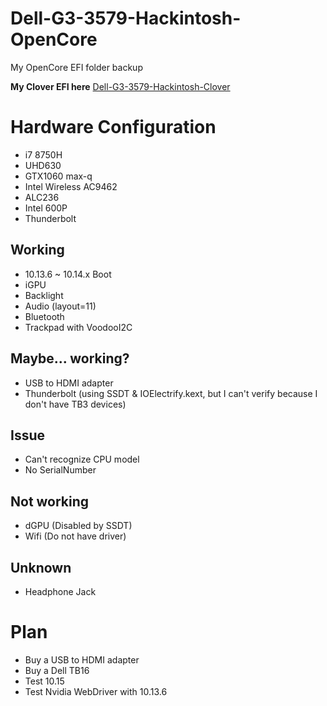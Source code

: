 # Dell-G3-3579-Hackintosh-OpenCore
My OpenCore EFI folder backup

**My Clover EFI here**
[Dell-G3-3579-Hackintosh-Clover](https://github.com/CerteKim/Dell-G3-3579-Hackintosh-Clover)

# Hardware Configuration
* i7 8750H 
* UHD630 
* GTX1060 max-q 
* Intel Wireless AC9462 
* ALC236 
* Intel 600P
* Thunderbolt

## Working
* 10.13.6 ~ 10.14.x Boot  
* iGPU  
* Backlight  
* Audio (layout=11)  
* Bluetooth  
* Trackpad with VoodooI2C

## Maybe... working?
* USB to HDMI adapter  
* Thunderbolt (using SSDT & IOElectrify.kext, but I can't verify because I don't have TB3 devices)

## Issue
* Can't recognize CPU model  
* No SerialNumber  

## Not working
* dGPU (Disabled by SSDT)  
* Wifi (Do not have driver)

## Unknown
* Headphone Jack

# Plan
* Buy a USB to HDMI adapter  
* Buy a Dell TB16  
* Test 10.15  
* Test Nvidia WebDriver with 10.13.6
